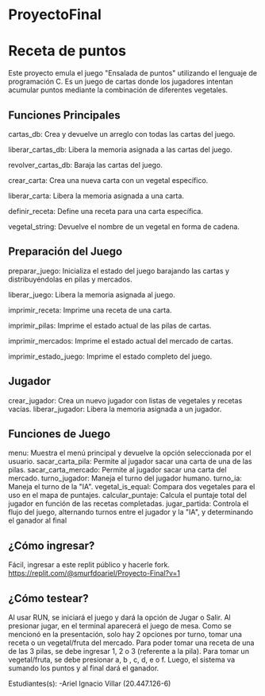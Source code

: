 # ProyectoFinal

# Receta de puntos

Este proyecto emula el juego "Ensalada de puntos" utilizando el lenguaje de programación C. Es un juego de cartas donde los jugadores intentan acumular puntos mediante la combinación de diferentes vegetales.

## Funciones Principales

cartas_db: Crea y devuelve un arreglo con todas las cartas del juego.

liberar_cartas_db: Libera la memoria asignada a las cartas del juego.

revolver_cartas_db: Baraja las cartas del juego.

crear_carta: Crea una nueva carta con un vegetal específico.

liberar_carta: Libera la memoria asignada a una carta.

definir_receta: Define una receta para una carta específica.

vegetal_string: Devuelve el nombre de un vegetal en forma de cadena.

## Preparación del Juego

preparar_juego: Inicializa el estado del juego barajando las cartas y distribuyéndolas en pilas y mercados.

liberar_juego: Libera la memoria asignada al juego.

imprimir_receta: Imprime una receta de una carta.

imprimir_pilas: Imprime el estado actual de las pilas de cartas.

imprimir_mercados: Imprime el estado actual del mercado de cartas.

imprimir_estado_juego: Imprime el estado completo del juego.

## Jugador
crear_jugador: Crea un nuevo jugador con listas de vegetales y recetas vacías.
liberar_jugador: Libera la memoria asignada a un jugador.

## Funciones de Juego
menu: Muestra el menú principal y devuelve la opción seleccionada por el usuario.
sacar_carta_pila: Permite al jugador sacar una carta de una de las pilas.
sacar_carta_mercado: Permite al jugador sacar una carta del mercado.
turno_jugador: Maneja el turno del jugador humano.
turno_ia: Maneja el turno de la "IA".
vegetal_is_equal: Compara dos vegetales para el uso en el mapa de puntajes.
calcular_puntaje: Calcula el puntaje total del jugador en función de las recetas completadas.
jugar_partida: Controla el flujo del juego, alternando turnos entre el jugador y la "IA", y determinando el ganador al final


## ¿Cómo ingresar?
Fácil, ingresar a este replit público y hacerle fork. https://replit.com/@smurfdoariel/Proyecto-Final?v=1

## ¿Cómo testear?
Al usar RUN, se iniciará el juego y dará la opción de Jugar o Salir. Al presionar jugar, en el terminal aparecerá el juego de mesa. Como se mencionó en la presentación, solo hay 2 opciones por turno, tomar una receta o un vegetal/fruta del mercado. 
Para poder tomar una receta de una de las 3 pilas, se debe ingresar 1, 2 o 3 (referente a la pila). Para tomar un vegetal/fruta, se debe presionar a, b , c, d, e o f. Luego, el sistema va sumando los puntos y al final dará el ganador.

Estudiantes(s): -Ariel Ignacio Villar (20.447.126-6)
